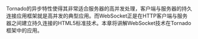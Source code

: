 Tornado的异步特性使得其非常适合服务器的高并发处理，客户端与服务器的持久连接应用框架就是高并发的典型应用。而WebSocket正是在HTTP客户端与服务器之间建立持久连接的HTML5标准技术。本章将讲解WebSocket技术在Tornado框架中的应用。




